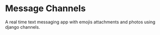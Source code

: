 # Message Channels  
  A real time text messaging app with emojis attachments and photos using django channels.  